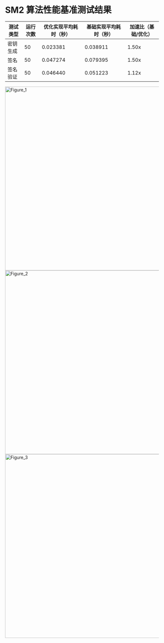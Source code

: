 # SM2 算法性能基准测试结果

| 测试类型     | 运行次数 | 优化实现平均耗时（秒） | 基础实现平均耗时（秒） | 加速比（基础/优化） |
|--------------|----------|-----------------------|-----------------------|---------------------|
| 密钥生成     | 50       | 0.023381              | 0.038911              | 1.50x               |
| 签名         | 50       | 0.047274              | 0.079395              | 1.50x               |
| 签名验证     | 50       | 0.046440              | 0.051223              | 1.12x               |

<img width="1200" height="600" alt="Figure_1" src="https://github.com/user-attachments/assets/02189198-09a3-4b7d-b540-e20283afa6b3" />

<img width="1200" height="600" alt="Figure_2" src="https://github.com/user-attachments/assets/236f291c-2ea4-4fe9-a7e8-bcbfe27f1f12" />

<img width="1200" height="600" alt="Figure_3" src="https://github.com/user-attachments/assets/cbb08c6b-4e24-4069-bae9-508793e34ec5" />


